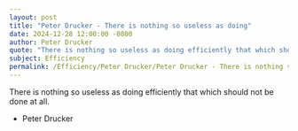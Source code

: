 ```yaml
---
layout: post
title: "Peter Drucker - There is nothing so useless as doing"
date: 2024-12-28 12:00:00 -0000
author: Peter Drucker
quote: "There is nothing so useless as doing efficiently that which should not be done at all."
subject: Efficiency
permalink: /Efficiency/Peter Drucker/Peter Drucker - There is nothing so useless as doing
---
```


There is nothing so useless as doing efficiently that which should not be done at all.

- Peter Drucker
